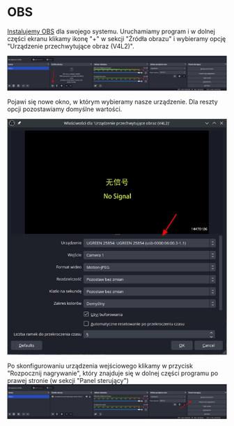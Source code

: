 # OBS

[Instalujemy OBS](https://obsproject.com/download) dla swojego systemu.
Uruchamiamy program i w dolnej części ekranu klikamy ikonę "+" w sekcji "Źródła obrazu" i wybieramy opcję "Urządzenie przechwytujące obraz (V4L2)".

![Źródła obrazu](./images/obs/video-input.png)

Pojawi się nowe okno, w którym wybieramy nasze urządzenie. Dla reszty opcji pozostawiamy domyślne wartości.

![właściwości dl urządzenia przechwytującego obraz](./images/obs/video-properties.png)

Po skonfigurowaniu urządzenia wejściowego klikamy w przycisk "Rozpocznij nagrywanie", który znajduje się w dolnej części programu po prawej stronie (w sekcji "Panel sterujący")
![nagrywanie](./images/obs/recording.png)
